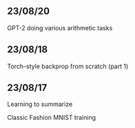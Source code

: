 ## 23/08/20

GPT-2 doing various arithmetic tasks

## 23/08/18
Torch-style backprop from scratch (part 1)

## 23/08/17
Learning to summarize

Classic Fashion MNIST training

